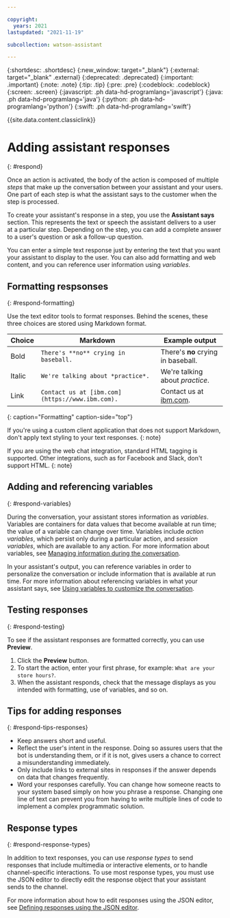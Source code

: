 ```yaml
---

copyright:
  years: 2021
lastupdated: "2021-11-19"

subcollection: watson-assistant

---
```


{:shortdesc: .shortdesc}
{:new_window: target="_blank"}
{:external: target="_blank" .external}
{:deprecated: .deprecated}
{:important: .important}
{:note: .note}
{:tip: .tip}
{:pre: .pre}
{:codeblock: .codeblock}
{:screen: .screen}
{:javascript: .ph data-hd-programlang='javascript'}
{:java: .ph data-hd-programlang='java'}
{:python: .ph data-hd-programlang='python'}
{:swift: .ph data-hd-programlang='swift'}

{{site.data.content.classiclink}}

# Adding assistant responses
{: #respond}

Once an action is activated, the body of the action is composed of multiple *steps* that make up the conversation between your assistant and your users. One part of each step is what the assistant says to the customer when the step is processed.

To create your assistant's response in a step, you use the **Assistant says** section. This represents the text or speech the assistant delivers to a user at a particular step. Depending on the step, you can add a complete answer to a user's question or ask a follow-up question.

You can enter a simple text response just by entering the text that you want your assistant to display to the user. You can also add formatting and web content, and you can reference user information using *variables*.

## Formatting respsonses
{: #respond-formatting}

Use the text editor tools to format responses. Behind the scenes, these three choices are stored using Markdown format.

| Choice | Markdown | Example output |
|------------|--------|---------|
| Bold | `There's **no** crying in baseball.` | There's **no** crying in baseball. |
| Italic | `We're talking about *practice*.` | We're talking about *practice*. |
| Link | `Contact us at [ibm.com](https://www.ibm.com).` | Contact us at [ibm.com](https://www.ibm.com). |
{: caption="Formatting" caption-side="top"}

If you're using a custom client application that does not support Markdown, don't apply text styling to your text responses.
{: note}

If you are using the web chat integration, standard HTML tagging is supported. Other integrations, such as for Facebook and Slack, don't support HTML.
{: note}

<!--## Including web content
{: #respond-include-web-content}

Depending on how your assistant is deployed, you can include references to web content. Choices include:

| Type | Examples |
| --- | --- |
| Audio | SoundCloud, Mixcloud, mp3 files |
| iFrame | Google Maps, SurveyMonkey, Calendly |
| Image | Images from any public URL |
| Video | YouTube, Vimeo, mp4 files |
{: caption="Web content" caption-side="top"}-->

<!-- To learn more about which deployment options are compatible see **[COMPATIBILITY CHART TOPIC]**. -->

## Adding and referencing variables
{: #respond-variables}

During the conversation, your assistant stores information as *variables*. Variables are containers for data values that become available at run time; the value of a variable can change over time. Variables include *action variables*, which persist only during a particular action, and *session variables*, which are available to any action. For more information about variables, see [Managing information during the conversation](/docs/watson-assistant?topic=watson-assistant-manage-info).

In your assistant's output, you can reference variables in order to personalize the conversation or include information that is available at run time. For more information about referencing variables in what your assistant says, see [Using variables to customize the conversation](/docs/watson-assistant?topic=watson-assistant-manage-info#reference-variables).

## Testing responses
{: #respond-testing}

To see if the assistant responses are formatted correctly, you can use **Preview**.

1.  Click the **Preview** button.
1.  To start the action, enter your first phrase, for example: `What are your store hours?`.
1.  When the assistant responds, check that the message displays as you intended with formatting, use of variables, and so on.

## Tips for adding responses
{: #respond-tips-responses}

- Keep answers short and useful.
- Reflect the user's intent in the response. Doing so assures users that the bot is understanding them, or if it is not, gives users a chance to correct a misunderstanding immediately.
- Only include links to external sites in responses if the answer depends on data that changes frequently.
- Word your responses carefully. You can change how someone reacts to your system based simply on how you phrase a response. Changing one line of text can prevent you from having to write multiple lines of code to implement a complex programmatic solution.

## Response types
{: #respond-response-types}

In addition to text responses, you can use _response types_ to send responses that include multimedia or interactive elements, or to handle channel-specific interactions. To use most response types, you must use the JSON editor to directly edit the response object that your assistant sends to the channel.

For more information about how to edit responses using the JSON editor, see [Defining responses using the JSON editor](/docs/watson-assistant?topic=watson-assistant-responses-json).
